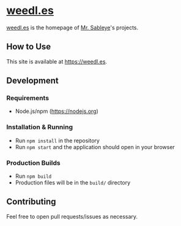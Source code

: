 # [weedl.es](https://weedl.es/)
[weedl.es](https://weedl.es/) is the homepage of [Mr. Sableye](https://github.com/MrSableye)'s projects.

## How to Use
This site is available at https://weedl.es.

## Development
### Requirements
- Node.js/npm (https://nodejs.org)
### Installation & Running
- Run `npm install` in the repository
- Run `npm start` and the application should open in your browser
### Production Builds
- Run `npm build`
- Production files will be in the `build/` directory

## Contributing
Feel free to open pull requests/issues as necessary.
